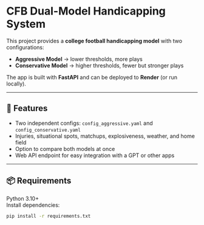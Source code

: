 # CFB Dual-Model Handicapping System

This project provides a **college football handicapping model** with two configurations:
- **Aggressive Model** → lower thresholds, more plays
- **Conservative Model** → higher thresholds, fewer but stronger plays

The app is built with **FastAPI** and can be deployed to **Render** (or run locally).

---

## 🚀 Features
- Two independent configs: `config_aggressive.yaml` and `config_conservative.yaml`
- Injuries, situational spots, matchups, explosiveness, weather, and home field
- Option to compare both models at once
- Web API endpoint for easy integration with a GPT or other apps

---

## 📦 Requirements
Python 3.10+  
Install dependencies:
```bash
pip install -r requirements.txt

